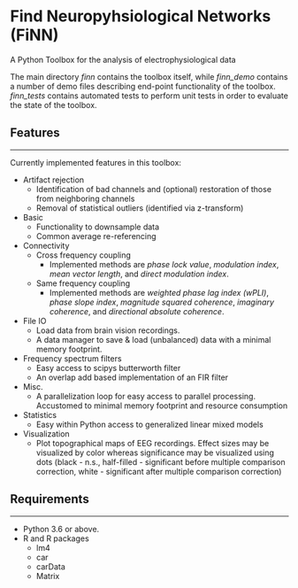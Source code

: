 # **Fi**nd **N**europyhsiological **N**etworks (FiNN)

A Python Toolbox for the analysis of electrophysiological data

The main directory *finn* contains the toolbox itself, while *finn_demo* contains a number of demo files describing end-point functionality of the toolbox. *finn_tests* contains automated tests to perform unit tests in order to evaluate the state of the toolbox.



## Features

----------

Currently implemented features in this toolbox: 

   - Artifact rejection
        - Identification of bad channels and (optional) restoration of those from neighboring channels
        - Removal of statistical outliers (identified via z-transform)
   - Basic
        - Functionality to downsample data
        - Common average re-referencing
   - Connectivity
        - Cross frequency coupling
             - Implemented methods are *phase lock value*, *modulation index*, *mean vector length*, and *direct modulation index*.
        - Same frequency coupling
             - Implemented methods are *weighted phase lag index (wPLI)*, *phase slope index*, *magnitude squared coherence*, *imaginary coherence*, and *directional absolute coherence*.
   - File IO
        - Load data from brain vision recordings.
        - A data manager to save & load (unbalanced) data with a minimal memory footprint.
   - Frequency spectrum filters
        - Easy access to scipys butterworth filter
        - An overlap add based implementation of an FIR filter
   - Misc.
        - A parallelization loop for easy access to parallel processing. Accustomed to minimal memory footprint and resource consumption
   - Statistics
        - Easy within Python access to generalized linear mixed models
   - Visualization
        - Plot topographical maps of EEG recordings. Effect sizes may be visualized by color whereas significance may be visualized using dots (black - n.s., half-filled - significant before multiple comparison correction, white - significant after multiple comparison correction)



## Requirements

----

- Python 3.6 or above.
- R and R packages
  - lm4
  - car
  - carData
  - Matrix

